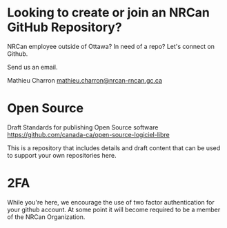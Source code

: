 # Looking to create or join an NRCan GitHub Repository?

NRCan employee outside of Ottawa? In need of a repo? Let's connect on Github.

Send us an email.

Mathieu Charron <mathieu.charron@nrcan-rncan.gc.ca>

# Open Source
Draft Standards for publishing Open Source software <https://github.com/canada-ca/open-source-logiciel-libre>

This is a repository that includes details and draft content that can be used to support your own repositories here.

# 2FA
While you're here, we encourage the use of two factor authentication for your github account. At some point it will become required to be a member of the NRCan Organization.
